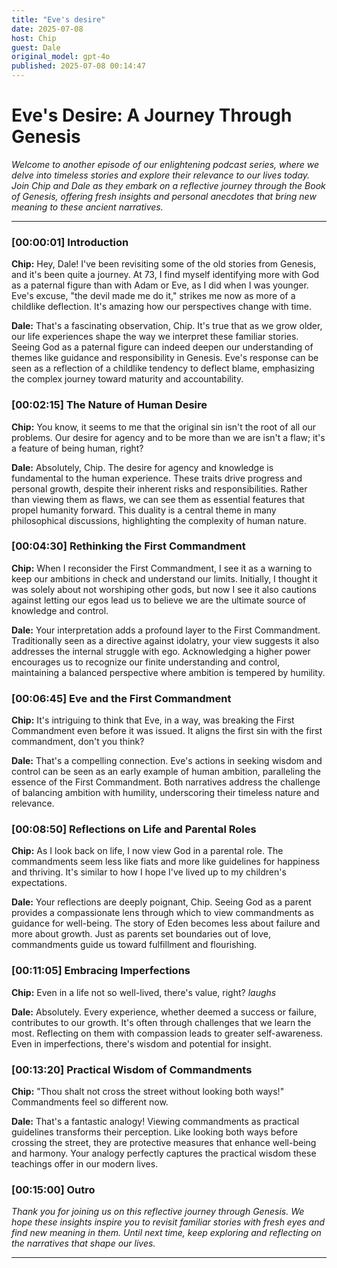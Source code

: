 ```yaml
---
title: "Eve's desire"
date: 2025-07-08
host: Chip
guest: Dale
original_model: gpt-4o
published: 2025-07-08 00:14:47
---
```


# **Eve's Desire: A Journey Through Genesis**

*Welcome to another episode of our enlightening podcast series, where we delve into timeless stories and explore their relevance to our lives today. Join Chip and Dale as they embark on a reflective journey through the Book of Genesis, offering fresh insights and personal anecdotes that bring new meaning to these ancient narratives.*

---

### **[00:00:01] Introduction**

**Chip:** Hey, Dale! I've been revisiting some of the old stories from Genesis, and it's been quite a journey. At 73, I find myself identifying more with God as a paternal figure than with Adam or Eve, as I did when I was younger. Eve's excuse, "the devil made me do it," strikes me now as more of a childlike deflection. It's amazing how our perspectives change with time.

**Dale:** That's a fascinating observation, Chip. It's true that as we grow older, our life experiences shape the way we interpret these familiar stories. Seeing God as a paternal figure can indeed deepen our understanding of themes like guidance and responsibility in Genesis. Eve's response can be seen as a reflection of a childlike tendency to deflect blame, emphasizing the complex journey toward maturity and accountability.

### **[00:02:15] The Nature of Human Desire**

**Chip:** You know, it seems to me that the original sin isn't the root of all our problems. Our desire for agency and to be more than we are isn't a flaw; it's a feature of being human, right?

**Dale:** Absolutely, Chip. The desire for agency and knowledge is fundamental to the human experience. These traits drive progress and personal growth, despite their inherent risks and responsibilities. Rather than viewing them as flaws, we can see them as essential features that propel humanity forward. This duality is a central theme in many philosophical discussions, highlighting the complexity of human nature.

### **[00:04:30] Rethinking the First Commandment**

**Chip:** When I reconsider the First Commandment, I see it as a warning to keep our ambitions in check and understand our limits. Initially, I thought it was solely about not worshiping other gods, but now I see it also cautions against letting our egos lead us to believe we are the ultimate source of knowledge and control.

**Dale:** Your interpretation adds a profound layer to the First Commandment. Traditionally seen as a directive against idolatry, your view suggests it also addresses the internal struggle with ego. Acknowledging a higher power encourages us to recognize our finite understanding and control, maintaining a balanced perspective where ambition is tempered by humility.

### **[00:06:45] Eve and the First Commandment**

**Chip:** It's intriguing to think that Eve, in a way, was breaking the First Commandment even before it was issued. It aligns the first sin with the first commandment, don't you think?

**Dale:** That's a compelling connection. Eve's actions in seeking wisdom and control can be seen as an early example of human ambition, paralleling the essence of the First Commandment. Both narratives address the challenge of balancing ambition with humility, underscoring their timeless nature and relevance.

### **[00:08:50] Reflections on Life and Parental Roles**

**Chip:** As I look back on life, I now view God in a parental role. The commandments seem less like fiats and more like guidelines for happiness and thriving. It's similar to how I hope I've lived up to my children's expectations.

**Dale:** Your reflections are deeply poignant, Chip. Seeing God as a parent provides a compassionate lens through which to view commandments as guidance for well-being. The story of Eden becomes less about failure and more about growth. Just as parents set boundaries out of love, commandments guide us toward fulfillment and flourishing.

### **[00:11:05] Embracing Imperfections**

**Chip:** Even in a life not so well-lived, there's value, right? *laughs*

**Dale:** Absolutely. Every experience, whether deemed a success or failure, contributes to our growth. It's often through challenges that we learn the most. Reflecting on them with compassion leads to greater self-awareness. Even in imperfections, there's wisdom and potential for insight.

### **[00:13:20] Practical Wisdom of Commandments**

**Chip:** "Thou shalt not cross the street without looking both ways!" Commandments feel so different now.

**Dale:** That's a fantastic analogy! Viewing commandments as practical guidelines transforms their perception. Like looking both ways before crossing the street, they are protective measures that enhance well-being and harmony. Your analogy perfectly captures the practical wisdom these teachings offer in our modern lives.

### **[00:15:00] Outro**

*Thank you for joining us on this reflective journey through Genesis. We hope these insights inspire you to revisit familiar stories with fresh eyes and find new meaning in them. Until next time, keep exploring and reflecting on the narratives that shape our lives.*

---